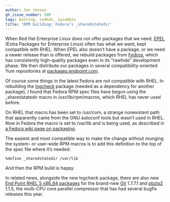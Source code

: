 ```yaml
---
author: Jon Jensen
gh_issue_number: 509
tags: hosting, redhat, sysadmin
title: 'RPM building: Fedora’s _sharedstatedir'
---
```


When Red Hat Enterprise Linux does not offer packages that we need, [EPEL](https://fedoraproject.org/wiki/EPEL) (Extra Packages for Enterprise Linux) often has what we want, kept compatible with RHEL. When EPEL also doesn’t have a package, or we need a newer release than is offered, we rebuild packages from [Fedora](https://getfedora.org/), which has consistently high-quality packages even in its “rawhide” development phase. We then distribute our packages in several compatibility-oriented Yum repositories at [packages.endpoint.com](https://packages.endpoint.com/).

Of course some things in the latest Fedora are not compatible with RHEL. In rebuilding the [logcheck](http://logcheck.org/) package (needed as a dependency for another package), I found that Fedora RPM spec files have begun using the _sharedstatedir macro in /usr/lib/rpm/macros, which RHEL has never used before.

On RHEL that macro has been set to /usr/com, a strange nonexistent path that apparently came from the GNU autoconf tools but wasn’t used in RHEL. Now in Fedora the macro is set to /var/lib and is being used, as described in [a Fedora wiki page on packaging](https://fedoraproject.org/wiki/Archive:PackagingDrafts/RPMMacros_sharedstatedir_optflags_and_admonitions).

The easiest and most compatible way to make the change without munging the system- or user-wide RPM macros is to add this definition to the top of the spec file where it’s needed:

```nohighlight
%define _sharedstatedir /var/lib
```

And then the RPM build is happy.

In related news, alongside the new logcheck package, there are also new [End Point RHEL 5 x86_64 packages](https://packages.endpoint.com/rhel/5/os/x86_64/) for the brand-new [Git](https://git-scm.com/) 1.7.7.1 and [pbzip2](https://linux.die.net/man/1/pbzip2) 1.1.5, the multi-CPU core parallel compressor that has had several bugfix releases this year.
